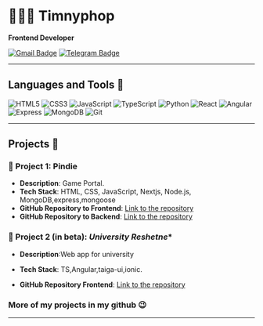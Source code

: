 # 👨🏼‍💻 Timnyphop
**Frontend Developer**

[![Gmail Badge](https://img.shields.io/badge/Gmail-D14836?style=for-the-badge&logo=gmail&logoColor=white)](mailto:kotegovtimofej389@gmail.com)
[![Telegram Badge](https://img.shields.io/badge/Telegram-0088cc?style=for-the-badge&logo=telegram&logoColor=white)](https://t.me/der_res)

---

## Languages and Tools 👾

![HTML5](https://img.shields.io/badge/-HTML5-E34F26?style=flat-square&logo=html5&logoColor=white)
![CSS3](https://img.shields.io/badge/-CSS3-1572B6?style=flat-square&logo=css3)
![JavaScript](https://img.shields.io/badge/-JavaScript-F7DF1E?style=flat-square&logo=javascript&logoColor=black)
![TypeScript](https://img.shields.io/badge/-TypeScript-007ACC?style=flat-square&logo=typescript)
![Python](https://img.shields.io/badge/-Python-3776AB?style=flat-square&logo=python&logoColor=white)
![React](https://img.shields.io/badge/-React-61DAFB?style=flat-square&logo=react&logoColor=black)
![Angular](https://img.shields.io/badge/-Angular-E23237?style=flat-square&logo=angular&logoColor=white)
![Express](https://img.shields.io/badge/-Express-000000?style=flat-square&logo=express&logoColor=white)
![MongoDB](https://img.shields.io/badge/-MongoDB-47A248?style=flat-square&logo=mongodb&logoColor=white)
![Git](https://img.shields.io/badge/-Git-F05032?style=flat-square&logo=git&logoColor=white)

---

## Projects  💼

### 🚀 Project 1: **Pindie**

- **Description**: Game Portal.
- **Tech Stack**: HTML, CSS, JavaScript, Nextjs, Node.js, MongoDB,express,mongoose
- **GitHub Repository to Frontend**: [Link to the repository](https://github.com/timnyphop/pindie-frontend)
- **GitHub Repository to Backend**: [Link to the repository](https://github.com/timnyphop/pindie-backend)

### 🌟 Project 2 (in beta): *University Reshetne**

- **Description**:Web app for university
- **Tech Stack**: TS,Angular,taiga-ui,ionic.

- **GitHub Repository Frontend**: [Link to the repository](https://github.com/timnyphop/reshetnev)  
### More of my projects in my github 😉
---
